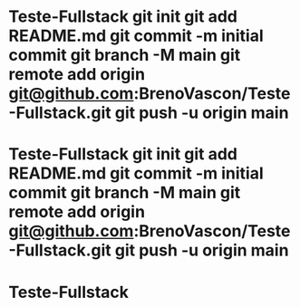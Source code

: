 # Teste-Fullstack git init git add README.md git commit -m initial commit git branch -M main git remote add origin git@github.com:BrenoVascon/Teste-Fullstack.git git push -u origin main
# Teste-Fullstack git init git add README.md git commit -m initial commit git branch -M main git remote add origin git@github.com:BrenoVascon/Teste-Fullstack.git git push -u origin main
# Teste-Fullstack
